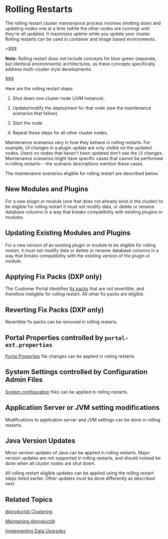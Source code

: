 # Rolling Restarts [](id=using-rolling-restarts)

The rolling restart cluster maintenance process involves shutting down and
updating nodes one at a time (while the other nodes are running) until they're
all updated. It maximizes uptime while you update your cluster. Rolling restarts
can be used in container and image based environments. 

+$$$

**Note:** Rolling restart does not include concepts for blue-green (separate,
but identical environments) architectures, as these concepts specifically
address multi-cluster style developments.

$$$

Here are the rolling restart steps:

1.  Shut down one cluster node (JVM instance). 

2.  Update/modify the deployment for that node (see the maintenance scenarios 
    that follow). 

3.  Start the node. 

4.  Repeat these steps for all other cluster nodes. 

Maintenance scenarios vary in how they behave in rolling restarts. For example,
UI changes in a plugin update are only visible on the updated nodes. Users on
nodes that haven't been updated don't see the UI changes. Maintenance scenarios
might have specific cases that cannot be performed in rolling restarts---the
scenario descriptions mention these cases. 

The maintenance scenarios eligible for rolling restart are described below. 

## New Modules and Plugins [](id=new-plugins-and-modules)

For a new plugin or module (one that does not already exist in the cluster) to
be eligible for rolling restart it must not modify data, or delete or rename
database columns in a way that breaks compatibility with existing plugins or
modules. 

## Updating Existing Modules and Plugins [](id=updating-existing-plugins-and-modules)

For a new version of an existing plugin or module to be eligible for rolling
restart, it must not modify data or delete or rename database columns in a way
that breaks compatibility with the existing version of the plugin or module. 

## Applying Fix Packs (DXP only) [](id=applying-fix-packs-dxp-only)

The Customer Portal identifies
[fix packs](/discover/deployment/-/knowledge_base/7-1/maintaining-liferay)
that are not revertible, and therefore ineligible for rolling restart. All other
fix packs are eligible. 

## Reverting Fix Packs (DXP only) [](id=reverting-fix-packs-dxp-only)

Revertible fix packs can be removed in rolling restarts. 

## Portal Properties controlled by `portal-ext.properties` [](id=portal-properties-controlled-by-portal-ext-properties)
 
[Portal Properties](@platform-ref@/7.1-latest/propertiesdoc/portal.properties.html)
file changes can be applied in rolling restarts. 

## System Settings controlled by Configuration Admin Files [](id=system-settings-controlled-by-configuration-admin-files)

[System configuration](/discover/portal/-/knowledge_base/7-1/understanding-system-configuration-files)
files can be applied in rolling restarts. 

## Application Server or JVM setting modifications [](id=application-server-or-jvm-setting-modifications)

Modifications to application server and JVM settings can be done in rolling
restarts. 

## Java Version Updates [](id=java-version-updates)

Minor version updates of Java can be applied in rolling restarts. Major version
updates are not supported in rolling restarts, and should instead be done when
all cluster nodes are shut down. 

All rolling restart eligible updates can be applied using the rolling restart
steps listed earlier. Other updates must be done differently as described next. 

## Related Topics [](id=related-topics)

[@product@ Clustering](/discover/deployment/-/knowledge_base/7-1/liferay-clustering)

[Maintaining @product@](/discover/deployment/-/knowledge_base/7-1/maintaining-liferay)

[Implementing Data Upgrades](/develop/tutorials/-/knowledge_base/7-1/data-upgrades)
